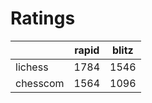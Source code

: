 # Ratings

|          | rapid | blitz |
|----------|-------|-------|
| lichess  | 1784 | 1546 |
| chesscom | 1564 | 1096 |
